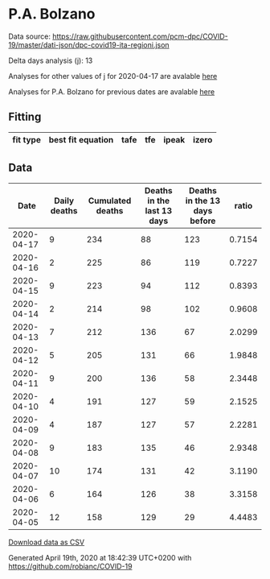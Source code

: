 # P.A. Bolzano

Data source: https://raw.githubusercontent.com/pcm-dpc/COVID-19/master/dati-json/dpc-covid19-ita-regioni.json

Delta days analysis (j): 13

Analyses for other values of j for 2020-04-17 are avalable [here](../2020-04-17/README.md)

Analyses for P.A. Bolzano for previous dates are avalable [here](../README.md)

## Fitting 
|fit type|best fit equation|tafe|tfe|ipeak|izero|
|-------|-----|--------|------|---|---|

## Data
|Date|Daily deaths|Cumulated deaths|Deaths in the last 13 days|Deaths in the 13 days before|ratio|
|----|----------|-----------|-------|--------------------|-----|
|2020-04-17|9|234|88|123|0.7154|
|2020-04-16|2|225|86|119|0.7227|
|2020-04-15|9|223|94|112|0.8393|
|2020-04-14|2|214|98|102|0.9608|
|2020-04-13|7|212|136|67|2.0299|
|2020-04-12|5|205|131|66|1.9848|
|2020-04-11|9|200|136|58|2.3448|
|2020-04-10|4|191|127|59|2.1525|
|2020-04-09|4|187|127|57|2.2281|
|2020-04-08|9|183|135|46|2.9348|
|2020-04-07|10|174|131|42|3.1190|
|2020-04-06|6|164|126|38|3.3158|
|2020-04-05|12|158|129|29|4.4483|

[Download data as CSV](COVID-19_p.a._bolzano_j13_2020-04-17.csv)

Generated April 19th, 2020 at 18:42:39 UTC+0200 with https://github.com/robianc/COVID-19
